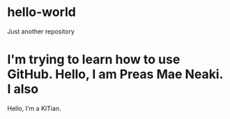 # hello-world

Just another repository

I'm trying to learn how to use GitHub.
Hello, I am Preas Mae Neaki. I also 
=======
Hello, I'm a KITian.
